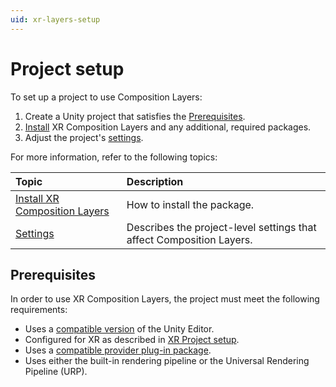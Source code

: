 ```yaml
---
uid: xr-layers-setup
---
```


# Project setup

To set up a project to use Composition Layers:

1. Create a Unity project that satisfies the [Prerequisites](#prerequisites).
2. [Install](xref:xr-layers-install) XR Composition Layers and any additional, required packages.
3. Adjust the project's [settings](xref:xr-layers-settings).

For more information, refer to the following topics:

| Topic | Description |
| :---- | :---------- |
| [Install XR Composition Layers](xref:xr-layers-install) | How to install the package. |
| [Settings](xref:xr-layers-settings) | Describes the project-level settings that affect Composition Layers. |

## Prerequisites

In order to use XR Composition Layers, the project must meet the following requirements:

* Uses a [compatible version](xref:xr-layers-install#editor-compatibility) of the Unity Editor.
* Configured for XR as described in [XR Project setup](xref:configuring-project-for-xr).
* Uses a [compatible provider plug-in package](xref:xr-layers-install#required-packages).
* Uses either the built-in rendering pipeline or the Universal Rendering Pipeline (URP).